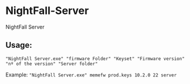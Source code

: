 # NightFall-Server
NightFall Server

## Usage:
`"NightFall Server.exe" "firmware Folder" "Keyset" "Firmware version" "nº of the version" "Server folder"`

Example: `"NightFall Server.exe" memefw prod.keys 10.2.0 22 server`
